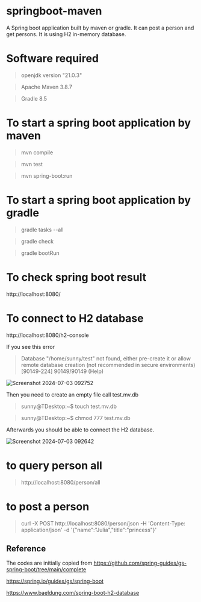 # springboot-maven

A Spring boot application built by maven or gradle. It can post a person and get persons. It is using H2 in-memory database.

# Software required

> openjdk version "21.0.3"

> Apache Maven 3.8.7

> Gradle 8.5

# To start a spring boot application by maven

> mvn compile

> mvn test

> mvn spring-boot:run

# To start a spring boot application by gradle

> gradle tasks --all

> gradle check

> gradle bootRun


# To check spring boot result

http://localhost:8080/

# To connect to H2 database

http://localhost:8080/h2-console

If you see this error

> Database "/home/sunny/test" not found, either pre-create it or allow remote database creation (not recommended in secure environments) [90149-224] 90149/90149 (Help)

![Screenshot 2024-07-03 092752](https://github.com/sunnyau/springboot-maven/assets/37674904/bc2ce472-0652-4522-b9c2-611d16d3ea7b)


Then you need to create an empty file call test.mv.db

> sunny@TDesktop:~$ touch test.mv.db

> sunny@TDesktop:~$ chmod 777 test.mv.db

Afterwards you should be able to connect the H2 database.

![Screenshot 2024-07-03 092642](https://github.com/sunnyau/springboot-maven/assets/37674904/59431d5a-b442-4ce5-9e33-a7449ca05961)

# to query person all

> http://localhost:8080/person/all

# to post a person 

> curl -X POST http://localhost:8080/person/json -H 'Content-Type: application/json' -d '{"name":"Julia","title":"princess"}'

## Reference

The codes are initially copied from https://github.com/spring-guides/gs-spring-boot/tree/main/complete

https://spring.io/guides/gs/spring-boot

https://www.baeldung.com/spring-boot-h2-database


